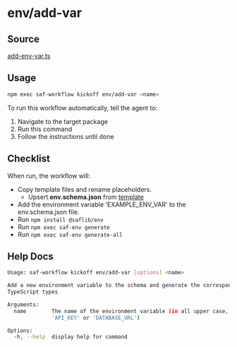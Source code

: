 # env/add-var

## Source

[add-env-var.ts](https://github.com/sderickson/saflib/blob/main/env/workflows/add-env-var.ts)

## Usage

```bash
npm exec saf-workflow kickoff env/add-var <name>
```

To run this workflow automatically, tell the agent to:

1. Navigate to the target package
2. Run this command
3. Follow the instructions until done

## Checklist

When run, the workflow will:

- Copy template files and rename placeholders.
  - Upsert **env.schema.json** from [template](https://github.com/sderickson/saflib/blob/main/env/workflows/templates/env.schema.json)
- Add the environment variable 'EXAMPLE_ENV_VAR' to the env.schema.json file.
- Run `npm install @saflib/env`
- Run `npm exec saf-env generate`
- Run `npm exec saf-env generate-all`

## Help Docs

```bash
Usage: saf-workflow kickoff env/add-var [options] <name>

Add a new environment variable to the schema and generate the corresponding
TypeScript types

Arguments:
  name        The name of the environment variable (in all upper case, e.g.,
              'API_KEY' or 'DATABASE_URL')

Options:
  -h, --help  display help for command

```
